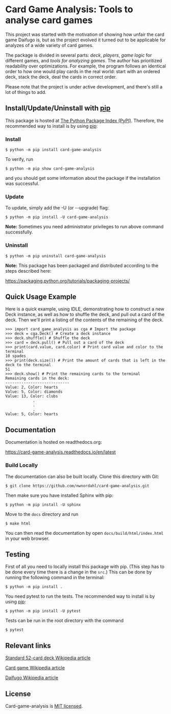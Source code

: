 # Card Game Analysis: Tools to analyse card games

This project was started with the motivation of showing how unfair the card game Daifugo is,
but as the project evolved it turned out to be
applicable for analyzes of a wide variety of card games.

The package is divided in several parts: *deck*, *players*, *game logic* for different games, and *tools for analyzing games*.
The author has prioritized readability over optimizations.
For example, the program follows an identical order to how one would play cards in the real world:
start with an ordered deck, stack the deck, deal the cards in correct order.

Please note that the project is under active development, and there's still a lot of things to add.

## Install/Update/Uninstall with [pip](https://pypi.org/project/pip/)

This package is hosted at [The Python Package Index (PyPI)](https://pypi.org/).
Therefore, the recommended way to install is by using [pip](https://pypi.org/project/pip/):

### Install

```shell
$ python -m pip install card-game-analysis
```

To verify, run

```console
$ python -m pip show card-game-analysis
```

and you should get some information about the package if the installation was successful.

### Update

To update, simply add the -U (or --upgrade) flag:

```shell
$ python -m pip install -U card-game-analysis
```

**Note:** Sometimes you need administrator privileges to run above command successfully.

### Uninstall

```shell
$ python -m pip uninstall card-game-analysis
```

**Note:** This package has been packaged and distributed according to the steps
described here:

https://packaging.python.org/tutorials/packaging-projects/

## Quick Usage Example

Here is a quick example, using IDLE, demonstrating how to construct a new Deck instance, 
as well as how to shuffle the deck, and pull out a card of the deck.
Then we'll print a listing of the contents of the remaining of the deck.

```pycon
>>> import card_game_analysis as cga # Import the package
>>> deck = cga.Deck() # Create a deck instance
>>> deck.shuffle() # Shuffle the deck
>>> card = deck.pull() # Pull out a card of the deck
>>> print(card.value, card.color) # Print card value and color to the terminal
10 spades
>>> print(deck.size()) # Print the amount of cards that is left in the deck to the terminal
51
>>> deck.show() # Print the remaining cards to the terminal
Remaining cards in the deck:
----------------------------
Value: 2, Color: hearts
Value: 5, Color: diamonds
Value: 13, Color: clubs
            .
            .
            .
Value: 5, Color: hearts
```

## Documentation

Documentation is hosted on readthedocs.org:

https://card-game-analysis.readthedocs.io/en/latest

### Build Locally

The documentation can also be built locally. Clone this directory with Git:

```console
$ git clone https://github.com/nwnordahl/card-game-analysis.git
```

Then make sure you have installed Sphinx with pip:

```console
$ python -m pip install -U sphinx
```

Move to the `docs` directory and run

```console
$ make html
```

You can then read the documentation by open `docs/build/html/index.html` in your web browser.

## Testing
First of all you need to locally install this package with pip.
(This step has to be done every time there is a change in the `src`.)
This can be done by running the following command in the terminal:

```console
$ python -m pip install .
```

You need pytest to run the tests. The recommended way to install is by using [pip](https://pypi.org/project/pip/):

```console
$ python -m pip install -U pytest
```

Tests can be run in the root directory with the command

```console
$ pytest
```

## Relevant links

[Standard 52-card deck Wikipedia article](https://en.wikipedia.org/wiki/Standard_52-card_deck)

[Card game Wikipedia article](https://en.wikipedia.org/wiki/Card_game)

[Daifugo Wikipedia article](https://en.wikipedia.org/wiki/Daifug%C5%8D)

## License

Card-game-analysis is [MIT licensed](https://github.com/nwnordahl/card-game-analysis/blob/master/LICENSE).